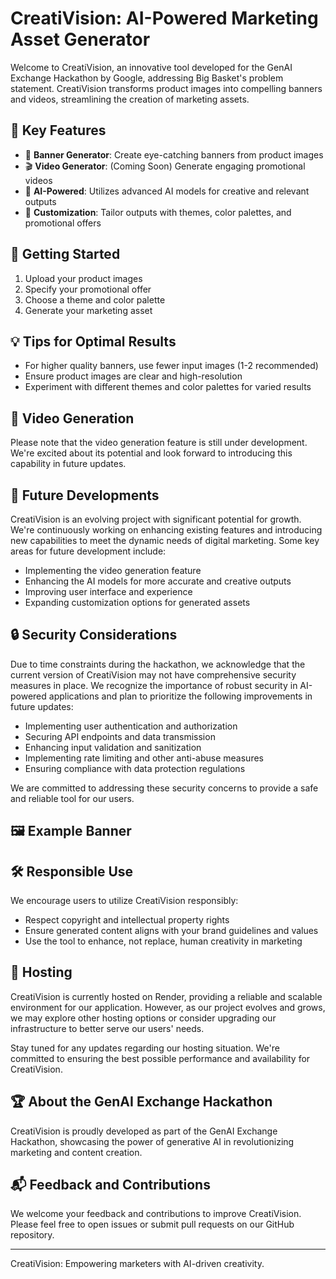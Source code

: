 # CreatiVision: AI-Powered Marketing Asset Generator

Welcome to CreatiVision, an innovative tool developed for the GenAI Exchange Hackathon by Google, addressing Big Basket's problem statement. CreatiVision transforms product images into compelling banners and videos, streamlining the creation of marketing assets.

## 🌟 Key Features

- 🎨 **Banner Generator**: Create eye-catching banners from product images
- 🎬 **Video Generator**: (Coming Soon) Generate engaging promotional videos
- 🧠 **AI-Powered**: Utilizes advanced AI models for creative and relevant outputs
- 🎯 **Customization**: Tailor outputs with themes, color palettes, and promotional offers

## 🚀 Getting Started

1. Upload your product images
2. Specify your promotional offer
3. Choose a theme and color palette
4. Generate your marketing asset

## 💡 Tips for Optimal Results

- For higher quality banners, use fewer input images (1-2 recommended)
- Ensure product images are clear and high-resolution
- Experiment with different themes and color palettes for varied results

## 🎥 Video Generation

Please note that the video generation feature is still under development. We're excited about its potential and look forward to introducing this capability in future updates.

## 🔮 Future Developments

CreatiVision is an evolving project with significant potential for growth. We're continuously working on enhancing existing features and introducing new capabilities to meet the dynamic needs of digital marketing. Some key areas for future development include:

- Implementing the video generation feature
- Enhancing the AI models for more accurate and creative outputs
- Improving user interface and experience
- Expanding customization options for generated assets

## 🔒 Security Considerations

Due to time constraints during the hackathon, we acknowledge that the current version of CreatiVision may not have comprehensive security measures in place. We recognize the importance of robust security in AI-powered applications and plan to prioritize the following improvements in future updates:

- Implementing user authentication and authorization
- Securing API endpoints and data transmission
- Enhancing input validation and sanitization
- Implementing rate limiting and other anti-abuse measures
- Ensuring compliance with data protection regulations

We are committed to addressing these security concerns to provide a safe and reliable tool for our users.

## 🖼️ Example Banner



## 🛠️ Responsible Use

We encourage users to utilize CreatiVision responsibly:

- Respect copyright and intellectual property rights
- Ensure generated content aligns with your brand guidelines and values
- Use the tool to enhance, not replace, human creativity in marketing

## 🚀 Hosting

CreatiVision is currently hosted on Render, providing a reliable and scalable environment for our application. However, as our project evolves and grows, we may explore other hosting options or consider upgrading our infrastructure to better serve our users' needs.

Stay tuned for any updates regarding our hosting situation. We're committed to ensuring the best possible performance and availability for CreatiVision.

## 🏆 About the GenAI Exchange Hackathon

CreatiVision is proudly developed as part of the GenAI Exchange Hackathon, showcasing the power of generative AI in revolutionizing marketing and content creation.

## 📬 Feedback and Contributions

We welcome your feedback and contributions to improve CreatiVision. Please feel free to open issues or submit pull requests on our GitHub repository.

---

CreatiVision: Empowering marketers with AI-driven creativity.
